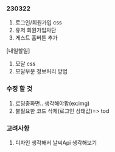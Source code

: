 ### 230322

1. 로그인/회원가입 css
2. 유저 회원가입차단
3. 게스트 홈버튼 추가

[내일할일]

1. 모달 css
2. 모달부분 정보처리 방법

### 수정 할 것

1. 로딩중화면.. 생각해야함(ex:img)
2. 불필요한 코드 삭제(로그인 상태값)=> tod

### 고려사항

1. 디자인 생각해서 날씨Api 생각해보기
